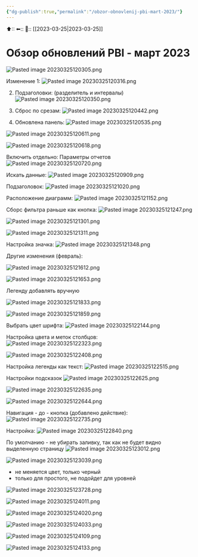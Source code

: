 ```yaml
---
{"dg-publish":true,"permalink":"/obzor-obnovlenij-pbi-mart-2023/"}
---
```



⬆::
⬅::
📅:: [[2023-03-25\|2023-03-25]] 

# Обзор обновлений PBI - март 2023




![Pasted image 20230325120305.png](/img/user/Pasted%20image%2020230325120305.png)

Изменение 1:
![Pasted image 20230325120316.png](/img/user/Pasted%20image%2020230325120316.png)

2. Подзаголовки: (разделитель и интервалы)
![Pasted image 20230325120350.png](/img/user/Pasted%20image%2020230325120350.png)

3. Сброс по срезам:
![Pasted image 20230325120442.png](/img/user/Pasted%20image%2020230325120442.png)

4. Обновлена панель:
![Pasted image 20230325120535.png](/img/user/Pasted%20image%2020230325120535.png)

![Pasted image 20230325120611.png](/img/user/Pasted%20image%2020230325120611.png)

![Pasted image 20230325120618.png](/img/user/Pasted%20image%2020230325120618.png)

Включить отдельно: Параметры отчетов
![Pasted image 20230325120720.png](/img/user/Pasted%20image%2020230325120720.png)





Искать данные:
![Pasted image 20230325120909.png](/img/user/Pasted%20image%2020230325120909.png)

Подзаголовок:
![Pasted image 20230325121020.png](/img/user/Pasted%20image%2020230325121020.png)


Расположение диаграмм:
![Pasted image 20230325121152.png](/img/user/Pasted%20image%2020230325121152.png)

Сборс фильтра раньше как кнопка:
![Pasted image 20230325121247.png](/img/user/Pasted%20image%2020230325121247.png)


![Pasted image 20230325121301.png](/img/user/Pasted%20image%2020230325121301.png)

![Pasted image 20230325121311.png](/img/user/Pasted%20image%2020230325121311.png)

Настройка значка:
![Pasted image 20230325121348.png](/img/user/Pasted%20image%2020230325121348.png)

Другие изменения (февраль):

![Pasted image 20230325121612.png](/img/user/Pasted%20image%2020230325121612.png)

![Pasted image 20230325121653.png](/img/user/Pasted%20image%2020230325121653.png)

Легенду добавлять вручную

![Pasted image 20230325121833.png](/img/user/Pasted%20image%2020230325121833.png)

![Pasted image 20230325121859.png](/img/user/Pasted%20image%2020230325121859.png)

Выбрать цвет шрифта:
![Pasted image 20230325122144.png](/img/user/Pasted%20image%2020230325122144.png)

Настройка цвета и меток столбцов:
![Pasted image 20230325122323.png](/img/user/Pasted%20image%2020230325122323.png)

![Pasted image 20230325122408.png](/img/user/Pasted%20image%2020230325122408.png)

Настройка легенды как текст:
![Pasted image 20230325122515.png](/img/user/Pasted%20image%2020230325122515.png)


Настройки подсказок
![Pasted image 20230325122625.png](/img/user/Pasted%20image%2020230325122625.png)

![Pasted image 20230325122635.png](/img/user/Pasted%20image%2020230325122635.png)

![Pasted image 20230325122644.png](/img/user/Pasted%20image%2020230325122644.png)

Навигация - до - кнопка (добавлено действие):
![Pasted image 20230325122735.png](/img/user/Pasted%20image%2020230325122735.png)

Настройка:
![Pasted image 20230325122840.png](/img/user/Pasted%20image%2020230325122840.png)

По умолчанию - не убирать заливку, так как не будет видно выделенную страницу
![Pasted image 20230325123012.png](/img/user/Pasted%20image%2020230325123012.png)

![Pasted image 20230325123039.png](/img/user/Pasted%20image%2020230325123039.png)


- не меняется цвет, только черный
- только для простого, не подойдет для уровней


![Pasted image 20230325123728.png](/img/user/Pasted%20image%2020230325123728.png)

![Pasted image 20230325124011.png](/img/user/Pasted%20image%2020230325124011.png)

![Pasted image 20230325124020.png](/img/user/Pasted%20image%2020230325124020.png)

![Pasted image 20230325124033.png](/img/user/Pasted%20image%2020230325124033.png)

![Pasted image 20230325124109.png](/img/user/Pasted%20image%2020230325124109.png)

![Pasted image 20230325124133.png](/img/user/Pasted%20image%2020230325124133.png)







